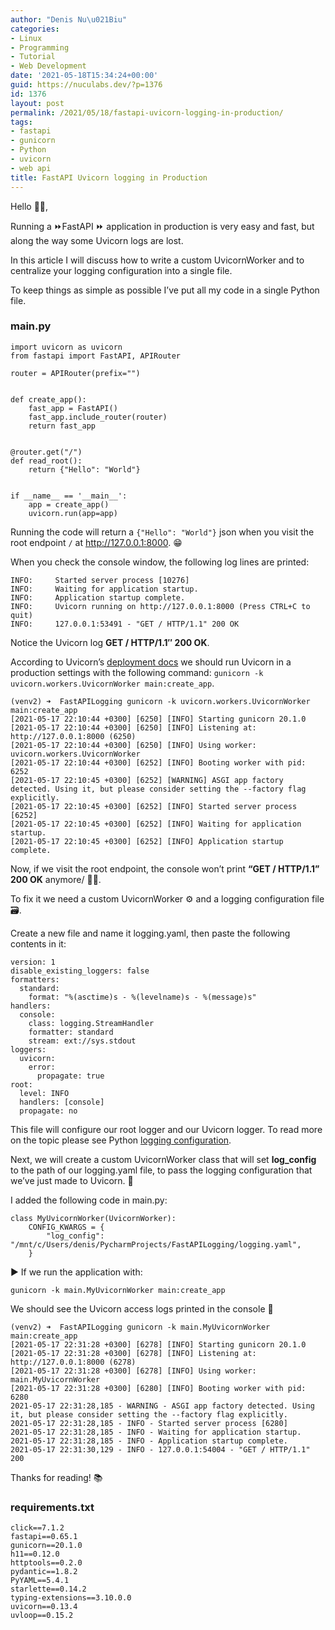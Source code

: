 ```yaml
---
author: "Denis Nu\u021Biu"
categories:
- Linux
- Programming
- Tutorial
- Web Development
date: '2021-05-18T15:34:24+00:00'
guid: https://nuculabs.dev/?p=1376
id: 1376
layout: post
permalink: /2021/05/18/fastapi-uvicorn-logging-in-production/
tags:
- fastapi
- gunicorn
- Python
- uvicorn
- web api
title: FastAPI Uvicorn logging in Production
---
```

Hello 🙋‍♂️,


Running a ⏩FastAPI ⏩ application in production is very easy and fast, but along the way some Uvicorn logs are lost.


In this article I will discuss how to write a custom UvicornWorker and to centralize your logging configuration into a single file.


To keep things as simple as possible I’ve put all my code in a single Python file.


### main.py


```
import uvicorn as uvicorn
from fastapi import FastAPI, APIRouter

router = APIRouter(prefix="")


def create_app():
    fast_app = FastAPI()
    fast_app.include_router(router)
    return fast_app


@router.get("/")
def read_root():
    return {"Hello": "World"}


if __name__ == '__main__':
    app = create_app()
    uvicorn.run(app=app)
```


Running the code will return a `{"Hello": "World"}` json when you visit the root endpoint `/` at http://127.0.0.1:8000. 😁


When you check the console window, the following log lines are printed:


```
INFO:     Started server process [10276]
INFO:     Waiting for application startup.
INFO:     Application startup complete.
INFO:     Uvicorn running on http://127.0.0.1:8000 (Press CTRL+C to quit)
INFO:     127.0.0.1:53491 - "GET / HTTP/1.1" 200 OK
```


Notice the Uvicorn log **GET / HTTP/1.1″ 200 OK**.


According to Uvicorn’s [deployment docs](https://www.uvicorn.org/deployment/) we should run Uvicorn in a production settings with the following command: `gunicorn -k uvicorn.workers.UvicornWorker main:create_app`.


```
(venv2) ➜  FastAPILogging gunicorn -k uvicorn.workers.UvicornWorker main:create_app
[2021-05-17 22:10:44 +0300] [6250] [INFO] Starting gunicorn 20.1.0
[2021-05-17 22:10:44 +0300] [6250] [INFO] Listening at: http://127.0.0.1:8000 (6250)
[2021-05-17 22:10:44 +0300] [6250] [INFO] Using worker: uvicorn.workers.UvicornWorker
[2021-05-17 22:10:44 +0300] [6252] [INFO] Booting worker with pid: 6252
[2021-05-17 22:10:45 +0300] [6252] [WARNING] ASGI app factory detected. Using it, but please consider setting the --factory flag explicitly.
[2021-05-17 22:10:45 +0300] [6252] [INFO] Started server process [6252]
[2021-05-17 22:10:45 +0300] [6252] [INFO] Waiting for application startup.
[2021-05-17 22:10:45 +0300] [6252] [INFO] Application startup complete.
```


Now, if we visit the root endpoint, the console won’t print **“GET / HTTP/1.1” 200 OK** anymore/ 🤦‍♂️.


To fix it we need a custom UvicornWorker ⚙ and a logging configuration file 🗃.


Create a new file and name it logging.yaml, then paste the following contents in it:


```
version: 1
disable_existing_loggers: false
formatters:
  standard:
    format: "%(asctime)s - %(levelname)s - %(message)s"
handlers:
  console:
    class: logging.StreamHandler
    formatter: standard
    stream: ext://sys.stdout
loggers:
  uvicorn:
    error:
      propagate: true
root:
  level: INFO
  handlers: [console]
  propagate: no
```


This file will configure our root logger and our Uvicorn logger. To read more on the topic please see Python [logging configuration](https://docs.python.org/3/library/logging.config.html).


Next, we will create a custom UvicornWorker class that will set **log\_config** to the path of our logging.yaml file, to pass the logging configuration that we’ve just made to Uvicorn. 🦄


I added the following code in main.py:


```
class MyUvicornWorker(UvicornWorker):
    CONFIG_KWARGS = {
        "log_config": "/mnt/c/Users/denis/PycharmProjects/FastAPILogging/logging.yaml",
    }
```


▶ If we run the application with:


```
gunicorn -k main.MyUvicornWorker main:create_app
```


We should see the Uvicorn access logs printed in the console 🦄


```
(venv2) ➜  FastAPILogging gunicorn -k main.MyUvicornWorker main:create_app
[2021-05-17 22:31:28 +0300] [6278] [INFO] Starting gunicorn 20.1.0
[2021-05-17 22:31:28 +0300] [6278] [INFO] Listening at: http://127.0.0.1:8000 (6278)
[2021-05-17 22:31:28 +0300] [6278] [INFO] Using worker: main.MyUvicornWorker
[2021-05-17 22:31:28 +0300] [6280] [INFO] Booting worker with pid: 6280
2021-05-17 22:31:28,185 - WARNING - ASGI app factory detected. Using it, but please consider setting the --factory flag explicitly.
2021-05-17 22:31:28,185 - INFO - Started server process [6280]
2021-05-17 22:31:28,185 - INFO - Waiting for application startup.
2021-05-17 22:31:28,185 - INFO - Application startup complete.
2021-05-17 22:31:30,129 - INFO - 127.0.0.1:54004 - "GET / HTTP/1.1" 200
```


Thanks for reading! 📚



### requirements.txt


```
click==7.1.2
fastapi==0.65.1
gunicorn==20.1.0
h11==0.12.0
httptools==0.2.0
pydantic==1.8.2
PyYAML==5.4.1
starlette==0.14.2
typing-extensions==3.10.0.0
uvicorn==0.13.4
uvloop==0.15.2
```
